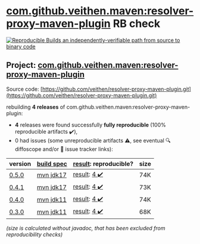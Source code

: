 [com.github.veithen.maven:resolver-proxy-maven-plugin](https://central.sonatype.com/artifact/com.github.veithen.maven/resolver-proxy-maven-plugin/0.5.0/versions) RB check
=======

[![Reproducible Builds](https://reproducible-builds.org/images/logos/rb.svg) an independently-verifiable path from source to binary code](https://reproducible-builds.org/)

## Project: [com.github.veithen.maven:resolver-proxy-maven-plugin](https://central.sonatype.com/artifact/com.github.veithen.maven/resolver-proxy-maven-plugin/0.5.0/versions)

Source code: [https://github.com/veithen/resolver-proxy-maven-plugin.git](https://github.com/veithen/resolver-proxy-maven-plugin.git)

rebuilding **4 releases** of com.github.veithen.maven:resolver-proxy-maven-plugin:
- **4** releases were found successfully **fully reproducible** (100% reproducible artifacts :heavy_check_mark:),
- 0 had issues (some unreproducible artifacts :warning:, see eventual :mag: diffoscope and/or :memo: issue tracker links):

| version | [build spec](/BUILDSPEC.md) | [result](https://reproducible-builds.org/docs/jvm/): reproducible? | size |
| -- | --------- | ------ | -- |
| [0.5.0](https://central.sonatype.com/artifact/com.github.veithen.maven/resolver-proxy-maven-plugin/0.5.0/pom) | [mvn jdk17](resolver-proxy-maven-plugin-0.5.0.buildspec) | [result](resolver-proxy-maven-plugin-0.5.0.buildinfo): [4 :heavy_check_mark: ](resolver-proxy-maven-plugin-0.5.0.buildcompare) | 74K |
| [0.4.1](https://central.sonatype.com/artifact/com.github.veithen.maven/resolver-proxy-maven-plugin/0.4.1/pom) | [mvn jdk17](resolver-proxy-maven-plugin-0.4.1.buildspec) | [result](resolver-proxy-maven-plugin-0.4.1.buildinfo): [4 :heavy_check_mark: ](resolver-proxy-maven-plugin-0.4.1.buildcompare) | 73K |
| [0.4.0](https://central.sonatype.com/artifact/com.github.veithen.maven/resolver-proxy-maven-plugin/0.4.0/pom) | [mvn jdk11](resolver-proxy-maven-plugin-0.4.0.buildspec) | [result](resolver-proxy-maven-plugin-0.4.0.buildinfo): [4 :heavy_check_mark: ](resolver-proxy-maven-plugin-0.4.0.buildcompare) | 74K |
| [0.3.0](https://central.sonatype.com/artifact/com.github.veithen.maven/resolver-proxy-maven-plugin/0.3.0/pom) | [mvn jdk11](resolver-proxy-maven-plugin-0.3.0.buildspec) | [result](resolver-proxy-maven-plugin-0.3.0.buildinfo): [4 :heavy_check_mark: ](resolver-proxy-maven-plugin-0.3.0.buildcompare) | 68K |

<i>(size is calculated without javadoc, that has been excluded from reproducibility checks)</i>
